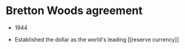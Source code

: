 # Bretton Woods agreement

- 1944

- Established the dollar as the world's leading [[reserve currency]]
